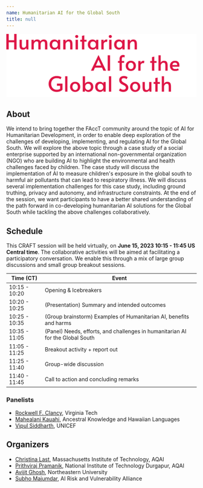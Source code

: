 ```yaml
---
name: Humanitarian AI for the Global South
title: null
---
```

![Humanitarian AI for the Global South](media/single-page-markdown-website.svg)

## About
We intend to bring together the FAccT community around the topic of AI for Humanitarian Development, in order to enable deep exploration of the challenges of developing, implementing, and regulating AI for the Global South. We will explore the above topic through a case study of a social enterprise supported by an international non-governmental organization (NGO) who are building AI to highlight the environmental and health challenges faced by children. The case study will discuss the implementation of AI to measure children's exposure in the global south to harmful air pollutants that can lead to respiratory illness. We will discuss several implementation challenges for this case study, including ground truthing, privacy and autonomy, and infrastructure constraints. At the end of the session, we want participants to have a better shared understanding of the path forward in co-developing humanitarian AI solutions for the Global South while tackling the above challenges collaboratively.

## Schedule
This CRAFT session will be held virtually, on **June 15, 2023 10:15 - 11:45 US Central time**. The collaborative activities will be aimed at facilitating a participatory conversation. We enable this through a mix of large group discussions and small group breakout sessions.


| Time (CT) | Event |
|---|---|
| 10:15 - 10:20 | Opening & Icebreakers |
| 10:20 - 10:25 | (Presentation) Summary and intended outcomes |
| 10:25 - 10:35 | (Group brainstorm) Examples of Humanitarian AI, benefits and harms |
| 10:35 - 11:05 | (Panel) Needs, efforts, and challenges in humanitarian AI for the Global South | 
| 11:05 - 11:25 | Breakout activity + report out | 
| 11:25 - 11:40 | Group-wide discussion | 
| 11:40 - 11:45 | Call to action and concluding remarks |

### Panelists
- [Rockwell F. Clancy](http://rockwellfclancy.com/), Virginia Tech
- [Mahealani Kauahi](https://www.linkedin.com/in/mahealani-kauahi), Ancestral Knowledge and Hawaiian Languages
- [Vipul Siddharth](https://www.linkedin.com/in/siddharthvipul/0), UNICEF

## Organizers
- [Christina Last](https://christinalast.com/), Massachusetts Institute of Technology, AQAI
- [Prithviraj Pramanik](https://www.linkedin.com/in/prithvirajpramanik/), National Institute of Technology Durgapur, AQAI
- [Avijit Ghosh](https://evijit.io/), Northeastern University
- [Subho Majumdar](subhomajumdar.com), AI Risk and Vulnerability Alliance